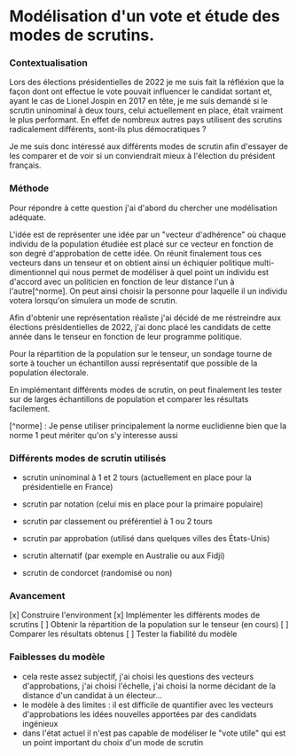 # Modélisation d'un vote et étude des modes de scrutins.



### Contextualisation
Lors des élections présidentielles de 2022 je me suis fait la réfléxion que la façon dont ont effectue le vote pouvait influencer le candidat sortant et, ayant le cas de Lionel Jospin en 2017 en tête, je me suis demandé si le scrutin uninominal à deux tours, celui actuellement en place, était vraiment le plus performant. En effet de nombreux autres pays utilisent des scrutins radicalement différents, sont-ils plus démocratiques ?

Je me suis donc intéressé aux différents modes de scrutin afin d'essayer de les comparer et de voir si un conviendrait mieux à l'élection du président français.



### Méthode
Pour répondre à cette question j'ai d'abord du chercher une modélisation adéquate.

L'idée est de représenter une idée par un "vecteur d'adhérence" où chaque individu de la population étudiée est placé sur ce vecteur en fonction de son degré d'approbation de cette idée. On réunit finalement tous ces vecteurs dans un tenseur et on obtient ainsi un échiquier politique multi-dimentionnel qui nous permet de modéliser à quel point un individu est d'accord avec un politicien en fonction de leur distance l'un à l'autre[^norme]. On peut ainsi choisir la personne pour laquelle il un individu votera lorsqu'on simulera un mode de scrutin.

Afin d'obtenir une représentation réaliste j'ai décidé de me réstreindre aux élections présidentielles de 2022, j'ai donc placé les candidats de cette année dans le tenseur en fonction de leur programme politique.

Pour la répartition de la population sur le tenseur, un sondage tourne de sorte à toucher un échantillon aussi représentatif que possible de la population électorale.

En implémentant différents modes de scrutin, on peut finalement les tester sur de larges échantillons de population et comparer les résultats facilement.


[^norme] :
    Je pense utiliser principalement la norme euclidienne bien que la norme 1 peut mériter qu'on s'y interesse aussi
### Différents modes de scrutin utilisés 
- scrutin uninominal à 1 et 2 tours (actuellement en place pour la présidentielle en France)

- scrutin par notation (celui mis en place pour la primaire populaire)

- scrutin par classement ou préférentiel à 1 ou 2 tours 

- scrutin par approbation (utilisé dans quelques villes des États-Unis)

- scrutin alternatif (par exemple en Australie ou aux Fidji)

- scrutin de condorcet (randomisé ou non)



### Avancement
[x] Construire l'environment
[x] Implémenter les différents modes de scrutins
[ ] Obtenir la répartition de la population sur le tenseur (en cours)
[ ] Comparer les résultats obtenus
[ ] Tester la fiabilité du modèle



### Faiblesses du modèle
- cela reste assez subjectif, j'ai choisi les questions des vecteurs d'approbations, j'ai choisi l'échelle, j'ai choisi la norme décidant de la distance d'un candidat à un électeur...
- le modèle à des limites : il est difficile de quantifier avec les vecteurs d'approbations les idées nouvelles apportées par des candidats ingénieux
- dans l'état actuel il n'est pas capable de modéliser le "vote utile" qui est un point important du choix d'un mode de scrutin



